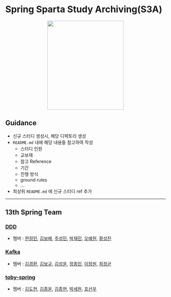 # Spring Sparta Study Archiving(S3A)
<p align="center">
 <img src=https://user-images.githubusercontent.com/27190617/221197459-301cee58-0ec6-4d33-a8ba-63803852d6e0.png width=240 height=280/>
</p>

## Guidance
- 신규 스터디 생성시, 해당 디렉토리 생성 
- `README.md` 내에 해당 내용들 참고하여 작성 
  - 스터디 인원 
  - 교보재 
  - 참고 Reference 
  - 기간 
  - 진행 방식 
  - ground rules 
  - ... 
- 최상위 `README.md` 에 신규 스터디 ref 추가 

--- 
## 13th Spring Team 

### [DDD](https://github.com/mash-up-kr/S3A/tree/master/DDD)
- 멤버 : [한정민](https://github.com/xonmin), [김보배](https://github.com/KimDoubleB), [주성민](https://github.com/god9599), [박재민](https://github.com/mkSpace), [오예원](https://github.com/yaeoni), [황성찬](https://github.com/plzprayme)
### [Kafka](https://github.com/mash-up-kr/S3A/tree/master/kafka)
- 멤버 : [김경환](https://github.com/kh0712), [김보규](https://github.com/bohub12), [김성윤](https://github.com/SeongYunKim), [정종민](https://github.com/alertjjm), [이정원](https://github.com/lee-garden), [최정균](https://github.com/wjdrbs96)
### [toby-spring](https://github.com/mash-up-kr/S3A/tree/master/toby-spring)
- 멤버 : [김도현](https://github.com/K-Diger), [김종윤](https://github.com/jongnan), [김종현](https://github.com/KJongHyun), [박세원](https://github.com/sw-develop), [호선우](https://github.com/hocaron)

